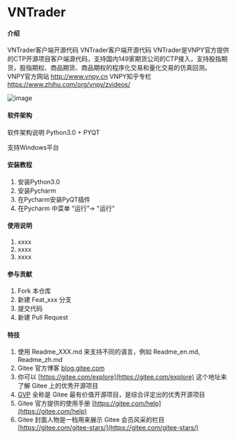 # VNTrader

#### 介绍
VNTrader客户端开源代码
VNTrader客户端开源代码 VNTrader是VNPY官方提供的CTP开源项目客户端源代码，支持国内149家期货公司的CTP接入，支持股指期货，股指期权、商品期货、商品期权的程序化交易和量化交易的仿真回测。
VNPY官方网站 http://www.vnpy.cn 
VNPY知乎专栏 https://www.zhihu.com/org/vnpy/zvideos/

![image](https://gitee.com/vnpycn/vntrader.git/pic/vnpy.png)

#### 软件架构
软件架构说明
Python3.0 + PYQT

支持Windows平台

#### 安装教程

1.  安装Python3.0
2.  安装Pycharm
3.  在Pycharm安装PyQT插件
4.  在Pycharm 中菜单 “运行”-> "运行"

#### 使用说明

1.  xxxx
2.  xxxx
3.  xxxx

#### 参与贡献

1.  Fork 本仓库
2.  新建 Feat_xxx 分支
3.  提交代码
4.  新建 Pull Request


#### 特技

1.  使用 Readme\_XXX.md 来支持不同的语言，例如 Readme\_en.md, Readme\_zh.md
2.  Gitee 官方博客 [blog.gitee.com](https://blog.gitee.com)
3.  你可以 [https://gitee.com/explore](https://gitee.com/explore) 这个地址来了解 Gitee 上的优秀开源项目
4.  [GVP](https://gitee.com/gvp) 全称是 Gitee 最有价值开源项目，是综合评定出的优秀开源项目
5.  Gitee 官方提供的使用手册 [https://gitee.com/help](https://gitee.com/help)
6.  Gitee 封面人物是一档用来展示 Gitee 会员风采的栏目 [https://gitee.com/gitee-stars/](https://gitee.com/gitee-stars/)
